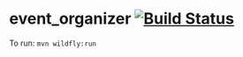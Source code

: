# event_organizer [![Build Status](https://travis-ci.org/ctco-dev/event-organizer.svg?branch=master)](https://travis-ci.org/ctco-dev/event-organizer)

To run: `mvn wildfly:run`


